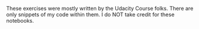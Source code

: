 These exercises were mostly written by the Udacity Course folks. There are only snippets of my code within them. I do NOT take credit for these notebooks.
